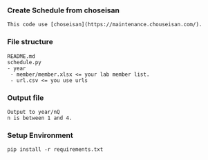 ### Create Schedule from choseisan
```
This code use [choseisan](https://maintenance.chouseisan.com/).
```

### File structure
```
README.md
schedule.py
- year
 - member/member.xlsx <= your lab member list.
 - url.csv <= you use urls
```

### Output file 
```
Output to year/nQ
n is between 1 and 4.
```

### Setup Environment
```
pip install -r requirements.txt
```